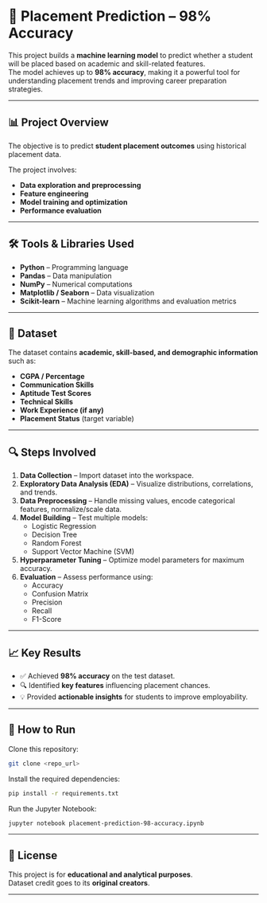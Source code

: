 # 🎯 Placement Prediction – 98% Accuracy

This project builds a **machine learning model** to predict whether a student will be placed based on academic and skill-related features.  
The model achieves up to **98% accuracy**, making it a powerful tool for understanding placement trends and improving career preparation strategies.

---

## 📊 Project Overview
The objective is to predict **student placement outcomes** using historical placement data.

The project involves:
- **Data exploration and preprocessing**
- **Feature engineering**
- **Model training and optimization**
- **Performance evaluation**

---

## 🛠️ Tools & Libraries Used
- **Python** – Programming language
- **Pandas** – Data manipulation
- **NumPy** – Numerical computations
- **Matplotlib / Seaborn** – Data visualization
- **Scikit-learn** – Machine learning algorithms and evaluation metrics

---

## 📂 Dataset
The dataset contains **academic, skill-based, and demographic information** such as:
- **CGPA / Percentage**
- **Communication Skills**
- **Aptitude Test Scores**
- **Technical Skills**
- **Work Experience (if any)**
- **Placement Status** (target variable)

---

## 🔍 Steps Involved
1. **Data Collection** – Import dataset into the workspace.
2. **Exploratory Data Analysis (EDA)** – Visualize distributions, correlations, and trends.
3. **Data Preprocessing** – Handle missing values, encode categorical features, normalize/scale data.
4. **Model Building** – Test multiple models:
   - Logistic Regression
   - Decision Tree
   - Random Forest
   - Support Vector Machine (SVM)
5. **Hyperparameter Tuning** – Optimize model parameters for maximum accuracy.
6. **Evaluation** – Assess performance using:
   - Accuracy
   - Confusion Matrix
   - Precision
   - Recall
   - F1-Score

---

## 📈 Key Results
- ✅ Achieved **98% accuracy** on the test dataset.
- 🔍 Identified **key features** influencing placement chances.
- 💡 Provided **actionable insights** for students to improve employability.

---

## 🚀 How to Run

Clone this repository:
```bash
git clone <repo_url>
```

Install the required dependencies:
```bash
pip install -r requirements.txt
```

Run the Jupyter Notebook:
```bash
jupyter notebook placement-prediction-98-accuracy.ipynb
```

---

## 📜 License
This project is for **educational and analytical purposes**.  
Dataset credit goes to its **original creators**.

---
